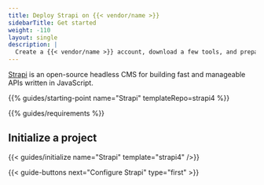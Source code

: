 ```yaml
---
title: Deploy Strapi on {{< vendor/name >}}
sidebarTitle: Get started
weight: -110
layout: single
description: |
  Create a {{< vendor/name >}} account, download a few tools, and prepare to deploy Strapi.
---
```


[Strapi](https://strapi.io) is an open-source headless CMS for building fast and manageable APIs written in JavaScript.

{{% guides/starting-point name="Strapi" templateRepo=strapi4 %}}

{{% guides/requirements %}}

## Initialize a project

{{< guides/initialize name="Strapi" template="strapi4" />}}

{{< guide-buttons next="Configure Strapi" type="first" >}}
